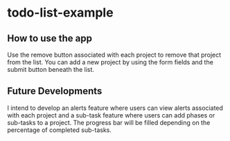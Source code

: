 # todo-list-example

## How to use the app
Use the remove button associated with each project to remove that project from the list. You can add a new project by using the form fields and the submit button beneath the list.

## Future Developments
I intend to develop an alerts feature where users can view alerts associated with each project and a sub-task feature where users can add phases or sub-tasks to a project. The progress bar will be filled depending on the percentage of completed sub-tasks.
